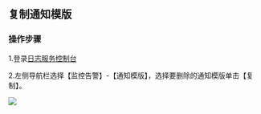 ## 复制通知模版

### 操作步骤

1.登录[日志服务控制台](https://console.cloud.tencent.com/cls/monitor/notice/create)

2.左侧导航栏选择【监控告警】-【通知模版】，选择要删除的通知模版单击【复制】。

![](https://main.qcloudimg.com/raw/00fc89dd61570d1e8fb4d7a01982cec1.png)

